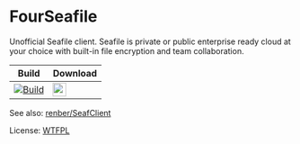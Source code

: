 FourSeafile
===========

Unofficial Seafile client. Seafile is private or public enterprise ready cloud at your choice with built-in file encryption and team collaboration. 

| Build | Download |
| ------ | ------ |
| [![Build](https://ci.appveyor.com/api/projects/status/o1tmowp6nh7nmxbx?svg=true)](https://ci.appveyor.com/project/cherepets/fourseafile) | [<img src="https://assets.windowsphone.com/13484911-a6ab-4170-8b7e-795c1e8b4165/English_get_L_InvariantCulture_Default.png" height="24">](https://www.microsoft.com/store/apps/9nblggh4sbvw?ocid=badge) |

See also: [renber/SeafClient](https://github.com/renber/SeafClient "renber/SeafClient")

License: [WTFPL](http://www.wtfpl.net/txt/copying/ "WTFPL")
